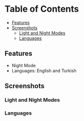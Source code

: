 # Table of Contents
- [Features](#features)
- [Screenshots](#screenshots)
  - [Light and Night Modes](#light-and-night-modes)
  - [Languages](#languages)


## Features

- Night Mode
- Languages: English and Turkish

## Screenshots

### Light and Night Modes

### Languages
